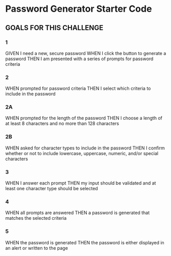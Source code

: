 # Password Generator Starter Code

## GOALS FOR THIS CHALLENGE

### 1
GIVEN I need a new, secure password
WHEN I click the button to generate a password
THEN I am presented with a series of prompts for password criteria
### 2
WHEN prompted for password criteria
THEN I select which criteria to include in the password
### 2A
WHEN prompted for the length of the password
THEN I choose a length of at least 8 characters and no more than 128 characters
### 2B
WHEN asked for character types to include in the password
THEN I confirm whether or not to include lowercase, uppercase, numeric, and/or special characters
### 3
WHEN I answer each prompt
THEN my input should be validated and at least one character type should be selected
### 4
WHEN all prompts are answered
THEN a password is generated that matches the selected criteria
### 5
WHEN the password is generated
THEN the password is either displayed in an alert or written to the page
